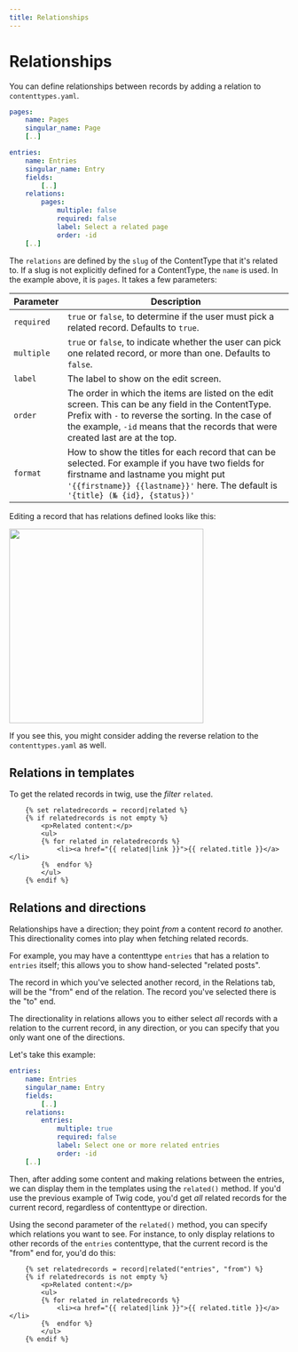```yaml
---
title: Relationships
---
```

Relationships
=============

You can define relationships between records by adding a relation to
`contenttypes.yaml`.

```yaml
pages:
    name: Pages
    singular_name: Page
    [..]

entries:
    name: Entries
    singular_name: Entry
    fields:
        [..]
    relations:
        pages:
            multiple: false
            required: false
            label: Select a related page
            order: -id
    [..]
```

The `relations` are defined by the `slug` of the ContentType that it's related to. If a slug is not explicitly defined for a ContentType, the `name` is used. In the example above, it is `pages`. It takes a few parameters:

| Parameter  | Description |
|------------|-------------|
| `required` | `true` or `false`, to determine if the user must pick a related record. Defaults to `true`. |
| `multiple` | `true` or `false`, to indicate whether the user can pick one related record, or more than one.  Defaults to `false`. |
| `label` | The label to show on the edit screen. |
| `order` | The order in which the items are listed on the edit screen. This can be any field in the ContentType. Prefix with `-` to reverse the sorting. In the case of the example, `-id` means that the records that were created last are at the top.
| `format` | How to show the titles for each record that can be selected. For example if you have two fields for firstname and lastname you might put `'{{firstname}} {{lastname}}'` here. The default is `'{title} (№ {id}, {status})'` |

Editing a record that has relations defined looks like this:

<a href="https://user-images.githubusercontent.com/7093518/91450856-0d4e1b00-e87d-11ea-847e-13a075ddf164.png" class="popup"><img src="https://user-images.githubusercontent.com/7093518/91450856-0d4e1b00-e87d-11ea-847e-13a075ddf164.png" width="350"></a>

If you see this, you might consider adding the reverse relation to the
`contenttypes.yaml` as well.

Relations in templates
----------------------
To get the related records in twig, use the _filter_ `related`.

```
    {% set relatedrecords = record|related %}
    {% if relatedrecords is not empty %}
        <p>Related content:</p>
        <ul>
        {% for related in relatedrecords %}
            <li><a href="{{ related|link }}">{{ related.title }}</a></li>
        {%  endfor %}
        </ul>
    {% endif %}
```

Relations and directions
------------------------
Relationships have a direction; they point _from_ a content record _to_ another.
This directionality comes into play when fetching related records.

For example, you may have a contenttype `entries` that has a relation to
`entries` itself; this allows you to show hand-selected "related posts".

The record in which you've selected another record, in the Relations tab, will
be the "from" end of the relation. The record you've selected there is the "to"
end.

The directionality in relations allows you to either select _all_ records with a
relation to the current record, in any direction, or you can specify that you
only want one of the directions.

Let's take this example:

```yaml
entries:
    name: Entries
    singular_name: Entry
    fields:
        [..]
    relations:
        entries:
            multiple: true
            required: false
            label: Select one or more related entries
            order: -id
    [..]
```

Then, after adding some content and making relations between the entries, we can
display them in the templates using the `related()` method. If you'd use the
previous example of Twig code, you'd get _all_ related records for the current
record, regardless of contenttype or direction.

Using the second parameter of the `related()` method, you can specify which
relations you want to see. For instance, to only display relations to other
records of the `entries` contenttype, that the current record is the "from" end
for, you'd do this:

```twig
    {% set relatedrecords = record|related("entries", "from") %}
    {% if relatedrecords is not empty %}
        <p>Related content:</p>
        <ul>
        {% for related in relatedrecords %}
            <li><a href="{{ related|link }}">{{ related.title }}</a></li>
        {%  endfor %}
        </ul>
    {% endif %}
```

